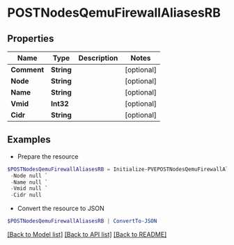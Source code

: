 # POSTNodesQemuFirewallAliasesRB
## Properties

Name | Type | Description | Notes
------------ | ------------- | ------------- | -------------
**Comment** | **String** |  | [optional] 
**Node** | **String** |  | [optional] 
**Name** | **String** |  | [optional] 
**Vmid** | **Int32** |  | [optional] 
**Cidr** | **String** |  | [optional] 

## Examples

- Prepare the resource
```powershell
$POSTNodesQemuFirewallAliasesRB = Initialize-PVEPOSTNodesQemuFirewallAliasesRB  -Comment null `
 -Node null `
 -Name null `
 -Vmid null `
 -Cidr null
```

- Convert the resource to JSON
```powershell
$POSTNodesQemuFirewallAliasesRB | ConvertTo-JSON
```

[[Back to Model list]](../README.md#documentation-for-models) [[Back to API list]](../README.md#documentation-for-api-endpoints) [[Back to README]](../README.md)

